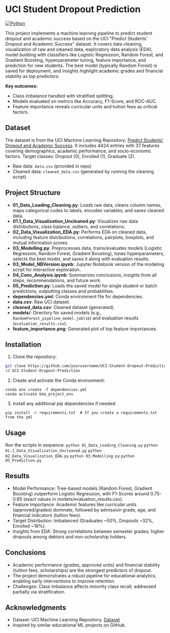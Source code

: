 # UCI Student Dropout Prediction

[![Python](https://img.shields.io/badge/Python-3.10-blue.svg)](https://www.python.org/downloads/release/python-3100/)

This project implements a machine learning pipeline to predict student dropout and academic success based on the UCI "Predict Students' Dropout and Academic Success" dataset. It covers data cleaning, visualization of raw and cleaned data, exploratory data analysis (EDA), model building with classifiers like Logistic Regression, Random Forest, and Gradient Boosting, hyperparameter tuning, feature importance, and prediction for new students. The best model (typically Random Forest) is saved for deployment, and insights highlight academic grades and financial stability as top predictors.

**Key outcomes:**
- Class imbalance handled with stratified splitting.
- Models evaluated on metrics like Accuracy, F1-Score, and ROC-AUC.
- Feature importance reveals curricular units and tuition fees as critical factors.

## Dataset
The dataset is from the UCI Machine Learning Repository: [Predict Students' Dropout and Academic Success](https://archive.ics.uci.edu/dataset/697/predict+students+dropout+and+academic+success). It includes 4424 entries with 37 features covering demographics, academic performance, and socio-economic factors. Target classes: Dropout (0), Enrolled (1), Graduate (2).

- Raw data: `data.csv` (provided in repo)
- Cleaned data: `cleaned_data.csv` (generated by running the cleaning script)

## Project Structure
- **01_Data_Loading_Cleaning.py**: Loads raw data, cleans column names, maps categorical codes to labels, encodes variables, and saves cleaned data.
- **01.1_Data_Visualization_Uncleaned.py**: Visualizes raw data distributions, class balance, outliers, and correlations.
- **02_Data_Visualization_EDA.py**: Performs EDA on cleaned data, including feature distributions, correlations, pairplots, boxplots, and mutual information scores.
- **03_Modelling.py**: Preprocesses data, trains/evaluates models (Logistic Regression, Random Forest, Gradient Boosting), tunes hyperparameters, selects the best model, and saves it along with evaluation results.
- **03_Model_NBVersion.ipynb**: Jupyter Notebook version of the modeling script for interactive exploration.
- **04_Conc_Analysis.ipynb**: Summarizes conclusions, insights from all steps, recommendations, and future work.
- **05_Prediction.py**: Loads the saved model for single student or batch predictions, outputting classes and probabilities.
- **dependencies.yml**: Conda environment file for dependencies.
- **data.csv**: Raw UCI dataset.
- **cleaned_data.csv**: Cleaned dataset (generated).
- **models/**: Directory for saved models (e.g., `RandomForest_pipeline_model.joblib`) and evaluation results (`evaluation_results.csv`).
- **feature_importance.png**: Generated plot of top feature importances.

## Installation
1. Clone the repository:
```bash
git clone https://github.com/yourusername/UCI-Student-Dropout-Prediction.git
cd UCI-Student-Dropout-Prediction
```
2. Create and activate the Conda environment:
```
conda env create -f dependencies.yml
conda activate bda_project_env
```
3. Install any additional pip dependencies if needed:
```
pip install -r requirements.txt  # If you create a requirements.txt from the yml
```

## Usage
Run the scripts in sequence:
```python 01_Data_Loading_Cleaning.py```
```python 01.1_Data_Visualization_Uncleaned.py```
```python 02_Data_Visualization_EDA.py```
```python 03_Modelling.py```
```python 05_Prediction.py```

## Results
- Model Performance: Tree-based models (Random Forest, Gradient Boosting) outperform Logistic Regression, with F1-Scores around 0.75-0.85 (exact values in models/evaluation_results.csv).
- Feature Importance: Academic features like curricular units (approved/grades) dominate, followed by admission grade, age, and financial indicators (tuition fees).
- Target Distribution: Imbalanced (Graduates ~50%, Dropouts ~32%, Enrolled ~18%).
- Insights from EDA: Strong correlations between semester grades; higher dropouts among debtors and non-scholarship holders.

## Conclusions
- Academic performance (grades, approved units) and financial stability (tuition fees, scholarships) are the strongest predictors of dropout.
- The project demonstrates a robust pipeline for educational analytics, enabling early interventions to improve retention.
- Challenges: Class imbalance affects minority class recall; addressed partially via stratification.

## Acknowledgments
- Dataset: UCI Machine Learning Repository.
[Dataset](https://archive.ics.uci.edu/dataset/697/predict+students+dropout+and+academic+success)
- Inspired by similar educational ML projects on GitHub.
